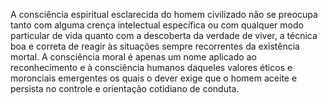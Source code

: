 ﻿A consciência espiritual esclarecida do homem civilizado não se preocupa tanto com alguma crença intelectual específica ou com qualquer modo particular de vida quanto com a descoberta da verdade de viver, a técnica boa e correta de reagir às situações sempre recorrentes da existência mortal. A consciência moral é apenas um nome aplicado ao reconhecimento e à consciência humanos daqueles valores éticos e moronciais emergentes os quais o dever exige que o homem aceite e persista no controle e orientação cotidiano de conduta.